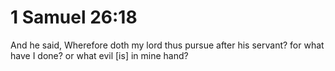 # 1 Samuel 26:18

And he said, Wherefore doth my lord thus pursue after his servant? for what have I done? or what evil [is] in mine hand?
